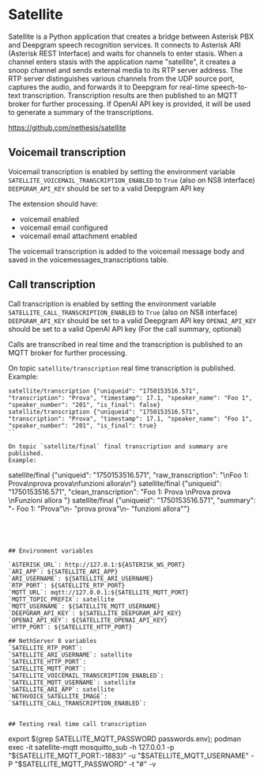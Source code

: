 # Satellite

Satellite is a Python application that creates a bridge between Asterisk PBX and Deepgram speech recognition services. It connects to Asterisk ARI (Asterisk REST Interface) and waits for channels to enter stasis. When a channel enters stasis with the application name "satellite", it creates a snoop channel and sends external media to its RTP server address. The RTP server distinguishes various channels from the UDP source port, captures the audio, and forwards it to Deepgram for real-time speech-to-text transcription. Transcription results are then published to an MQTT broker for further processing. If OpenAI API key is provided, it will be used to generate a summary of the transcriptions.

https://github.com/nethesis/satellite

## Voicemail transcription

Voicemail transcription is enabled by setting the environment variable `SATELLITE_VOICEMAIL_TRANSCRIPTION_ENABLED` to `True` (also on NS8 interface)
`DEEPGRAM_API_KEY` should be set to a valid Deepgram API key

The extension should have:
- voicemail enabled
- voicemail email configured
- voicemail email attachment enabled

The voicemail transcription is added to the voicemail message body and saved in the voicemessages_transcriptions table.

## Call transcription

Call transcription is enabled by setting the environment variable `SATELLITE_CALL_TRANSCRIPTION_ENABLED` to `True` (also on NS8 interface)
`DEEPGRAM_API_KEY` should be set to a valid Deepgram API key
`OPENAI_API_KEY` should be set to a valid OpenAI API key (For the call summary, optional)

Calls are transcribed in real time and the transcription is published to an MQTT broker for further processing.

On topic `satellite/transcription` real time transcription is published.
Example:

```
satellite/transcription {"uniqueid": "1750153516.571", "transcription": "Prova", "timestamp": 17.1, "speaker_name": "Foo 1", "speaker_number": "201", "is_final": false}
satellite/transcription {"uniqueid": "1750153516.571", "transcription": "Prova", "timestamp": 17.1, "speaker_name": "Foo 1", "speaker_number": "201", "is_final": true}
``

On topic `satellite/final` final transcription and summary are published.
Example:
```
satellite/final {"uniqueid": "1750153516.571", "raw_transcription": "\nFoo 1: Prova\nprova prova\nfunzioni allora\n"}
satellite/final {"uniqueid": "1750153516.571", "clean_transcription": "Foo 1: Prova  \nProva prova  \nFunzioni allora  "}
satellite/final {"uniqueid": "1750153516.571", "summary": "- Foo 1: \"Prova\"\n- \"prova prova\"\n- \"funzioni allora\""}
```




## Environment variables

`ASTERISK_URL`: http://127.0.1:${ASTERISK_WS_PORT}
`ARI_APP`: ${SATELLITE_ARI_APP}
`ARI_USERNAME`: ${SATELLITE_ARI_USERNAME}
`RTP_PORT`: ${SATELLITE_RTP_PORT}
`MQTT_URL`: mqtt://127.0.0.1:${SATELLITE_MQTT_PORT}
`MQTT_TOPIC_PREFIX`: satellite
`MQTT_USERNAME`: ${SATELLITE_MQTT_USERNAME}
`DEEPGRAM_API_KEY`: ${SATELLITE_DEEPGRAM_API_KEY}
`OPENAI_API_KEY`: ${SATELLITE_OPENAI_API_KEY}
`HTTP_PORT`: ${SATELLITE_HTTP_PORT}

## NethServer 8 variables
`SATELLITE_RTP_PORT`: 
`SATELLITE_ARI_USERNAME`: satellite
`SATELLITE_HTTP_PORT`:
`SATELLITE_MQTT_PORT`:
`SATELLITE_VOICEMAIL_TRANSCRIPTION_ENABLED`:
`SATELLITE_MQTT_USERNAME`: satellite
`SATELLITE_ARI_APP`: satellite
`NETHVOICE_SATELLITE_IMAGE`:
`SATELLITE_CALL_TRANSCRIPTION_ENABLED`:


## Testing real time call transcription

```
export $(grep SATELLITE_MQTT_PASSWORD passwords.env); podman exec -it satellite-mqtt mosquitto_sub -h 127.0.0.1 -p "${SATELLITE_MQTT_PORT:-1883}" -u "$SATELLITE_MQTT_USERNAME" -P "$SATELLITE_MQTT_PASSWORD" -t "#" -v
```

